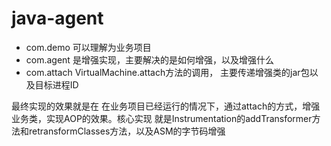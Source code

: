 # java-agent

- com.demo 可以理解为业务项目
- com.agent 是增强实现，主要解决的是如何增强，以及增强什么
- com.attach VirtualMachine.attach方法的调用， 主要传递增强类的jar包以及目标进程ID

最终实现的效果就是在 在业务项目已经运行的情况下，通过attach的方式，增强业务类，实现AOP的效果。核心实现 就是Instrumentation的addTransformer方法和retransformClasses方法，以及ASM的字节码增强
